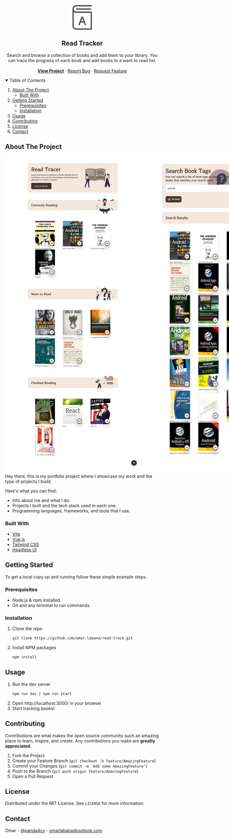 <!-- PROJECT LOGO -->
<br />
<p align="center">
  <a href="https://omardev.me/">
    <img src="docs/logo.svg" alt="Logo" width="80" height="80">
  </a>

  <h2 align="center">Read Tracker</h2>

  <p align="center">
    Search and browse a collection of books and add them to your library. You can trace the progress of each book and add books to a want to read list.
    <br />
    <br />
    <a href="https://omardev.me/"> <strong>View Project</strong></a>
    ·
    <a href="https://github.com/omar-labana/portfolio/issues">Report Bug</a>
    ·
    <a href="https://github.com/omar-labana/portfolio/issues">Request Feature</a>
  </p>
</p>

<!-- TABLE OF CONTENTS -->
<details open="open">
  <summary>Table of Contents</summary>
  <ol>
    <li>
      <a href="#about-the-project">About The Project</a>
      <ul>
        <li><a href="#built-with">Built With</a></li>
      </ul>
    </li>
    <li>
      <a href="#getting-started">Getting Started</a>
      <ul>
        <li><a href="#prerequisites">Prerequisites</a></li>
        <li><a href="#installation">Installation</a></li>
      </ul>
    </li>
    <li><a href="#usage">Usage</a></li>
    <li><a href="#contributing">Contributing</a></li>
    <li><a href="#license">License</a></li>
    <li><a href="#contact">Contact</a></li>
  </ol>
</details>

<!-- ABOUT THE PROJECT -->

## About The Project

<span style="display: flex; justify-content: space-around;">
<img src="docs/screenshot.png" alt="Logo" width="450">
<img src="docs/screenshot2.png" alt="Logo" width="450">
</span>

Hey there, this is my portfolio project where I showcase my work and the type of projects I build.

Here's what you can find:

- Info about me and what I do.
- Projects I built and the tech stack used in each one.
- Programming languages, frameworks, and tools that I use.

### Built With

- [Vite](https://vitejs.dev/)
- [Vue.js](https://vuejs.org/)
- [Tailwind CSS](https://tailwindcss.com/)
- [Headless UI](https://headlessui.dev/)

<!-- GETTING STARTED -->

## Getting Started

To get a local copy up and running follow these simple example steps.

### Prerequisites

- Node.js & npm installed.
- Git and any terminal to run commands.

### Installation

1. Clone the repo
   ```sh
   git clone https://github.com/omar-labana/read-track.git
   ```
2. Install NPM packages
   ```sh
   npm install
   ```

<!-- USAGE EXAMPLES -->

## Usage

1. Run the dev server
   ```sh
   npm run dev | npm run start
   ```
2. Open http://localhost:3000/ in your browser
3. Start tracking books!
<!-- ROADMAP -->

## Contributing

Contributions are what makes the open source community such an amazing place to learn, inspire, and create. Any contributions you make are **greatly appreciated**.

1. Fork the Project
2. Create your Feature Branch (`git checkout -b feature/AmazingFeature`)
3. Commit your Changes (`git commit -m 'Add some AmazingFeature'`)
4. Push to the Branch (`git push origin feature/AmazingFeature`)
5. Open a Pull Request

<!-- LICENSE -->

## License

Distributed under the MIT License. See `LICENSE` for more information.

<!-- CONTACT -->

## Contact

Omar - [@panda4cs](https://twitter.com/dev_ramo) - omarlabana@outlook.com
